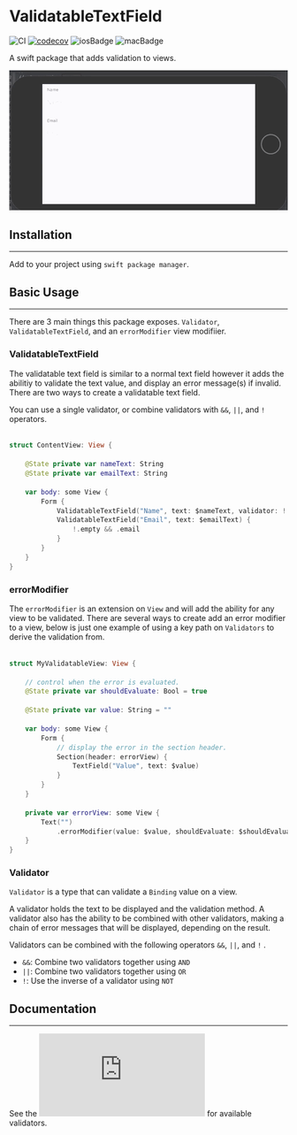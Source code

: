 # ValidatableTextField

![CI](https://github.com/m-housh/ValidatableTextField/workflows/CI/badge.svg)
[![codecov](https://codecov.io/gh/m-housh/ValidatableTextField/branch/master/graph/badge.svg)](https://codecov.io/gh/m-housh/ValidatableTextField)
![iosBadge](https://img.shields.io/badge/iOS-%3E%3D%2013-orange)
![macBadge](https://img.shields.io/badge/macOS-%3E%3D%2010.15-blue)

A swift package that adds validation to views.


![example](.github/Example-1.gif)

## Installation
-------------------------
Add to your project using `swift package manager`.

## Basic Usage
--------------------------

There are 3 main things this package exposes. `Validator`, `ValidatableTextField`, and an `errorModifier` view modifiier.

### ValidatableTextField

The validatable text field is similar to a normal text field however it adds the abilitiy to validate the text value, and display an error message(s) if invalid.  There are two ways to create a validatable text field.

You can use a single validator, or combine validators with `&&`, `||`, and `!` operators.

``` swift
    
struct ContentView: View {
    
    @State private var nameText: String
    @State private var emailText: String
    
    var body: some View {
        Form {
            ValidatableTextField("Name", text: $nameText, validator: !.empty && .count(5...))
            ValidatableTextField("Email", text: $emailText) {
                !.empty && .email
            }
        }
    }
}
```

### errorModifier

The `errorModifier` is an extension on `View` and will add the ability for any view to be validated.  There are several ways to create add an error modifier to a view, below is just one example of using a key path on `Validators` to derive the validation from.

```swift

struct MyValidatableView: View {

    // control when the error is evaluated.
    @State private var shouldEvaluate: Bool = true
    
    @State private var value: String = ""
    
    var body: some View {
        Form {
            // display the error in the section header.
            Section(header: errorView) {
                TextField("Value", text: $value)
            }
        }
    }
    
    private var errorView: some View {
        Text("")
            .errorModifier(value: $value, shouldEvaluate: $shouldEvaluate, validator: !.empty)
    }
}

```

### Validator

`Validator` is a type that can validate a `Binding` value on a view.  

A validator holds the text to be displayed and the validation method.  A validator also has the ability to be combined with other validators, making a chain of error messages that will be displayed, depending on the result.

Validators can be combined with the following operators `&&`, `||`, and `!` .

-   `&&`:  Combine two validators together using `AND`
-   `||`:  Combine two validators together using `OR`
-   `!`:  Use the inverse of a validator using `NOT`

## Documentation
-------------------------------

See the ![Documentation](https://m-housh.github.io/ValidatableTextField/index.html) for available validators.
